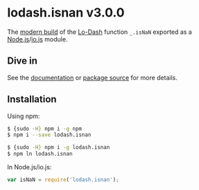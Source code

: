 # lodash.isnan v3.0.0

The [modern build](https://github.com/lodash/lodash/wiki/Build-Differences) of the [Lo-Dash](https://lodash.com/) function `_.isNaN` exported as a [Node.js](http://nodejs.org/)/[io.js](https://iojs.org/) module.

## Dive in

See the [documentation](https://lodash.com/docs#isNaN) or [package source](https://github.com/lodash/lodash/blob/3.0.0-npm-packages/lodash.isnan/index.js) for more details.

## Installation

Using npm:

```bash
$ {sudo -H} npm i -g npm
$ npm i --save lodash.isnan

$ {sudo -H} npm i -g lodash.isnan
$ npm ln lodash.isnan
```

In Node.js/io.js:

```js
var isNaN = require('lodash.isnan');
```

